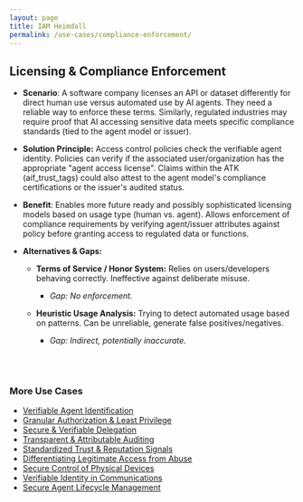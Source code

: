 ```yaml
---
layout: page
title: IAM Heimdall
permalink: /use-cases/compliance-enforcement/
---
```

## Licensing & Compliance Enforcement

- **Scenario**: A software company licenses an API or dataset differently for direct human use versus automated use by AI agents. They need a reliable way to enforce these terms. Similarly, regulated industries may require proof that AI accessing sensitive data meets specific compliance standards (tied to the agent model or issuer).
    
- **Solution Principle:** Access control policies check the verifiable agent identity. Policies can verify if the associated user/organization has the appropriate "agent access license". Claims within the ATK (aif_trust_tags) could also attest to the agent model's compliance certifications or the issuer's audited status.
    
- **Benefit**: Enables more future ready and possibly sophisticated licensing models based on usage type (human vs. agent). Allows enforcement of compliance requirements by verifying agent/issuer attributes against policy before granting access to regulated data or functions.
    
- **Alternatives & Gaps:**
    

	- **Terms of Service / Honor System:** Relies on users/developers behaving correctly. Ineffective against deliberate misuse. 
		- *Gap: No enforcement.*
    

	- **Heuristic Usage Analysis:** Trying to detect automated usage based on patterns. Can be unreliable, generate false positives/negatives. 
		- *Gap: Indirect, potentially inaccurate.*



<br><br>

### More Use Cases
- [Verifiable Agent Identification](./IDandAuth.md)
- [Granular Authorization & Least Privilege](./AuthandLeastPrivilege.md)
- [Secure & Verifiable Delegation](./delegationofauthority.md)
- [Transparent & Attributable Auditing](./AgentAuditing.md)
- [Standardized Trust & Reputation Signals](./TrustSignals.md)
- [Differentiating Legitimate Access from Abuse](./BotAbuse.md)
- [Secure Control of Physical Devices](./PhysicalDevices.md)
- [Verifiable Identity in Communications](./VoiceVerification.md)
- [Secure Agent Lifecycle Management](./LifecycleManagement.md)
